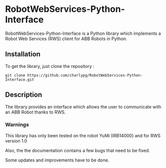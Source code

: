 # RobotWebServices-Python-Interface

RobotWebServices-Python-Interface is a Python library which implements a Robot Web Services (RWS) client for ABB Robots in Python. 

## Installation 

To get the library, just clone the repository : 

`git clone https://github.com/charlypg/RobotWebServices-Python-Interface.git`

## Description

The library provides an interface which allows the user to communicate with an ABB Robot thanks to RWS.

### Warnings

This library has only been tested on the robot YuMi (IRB14000) and for RWS version 1.0

Also, the the documentation contains a few bugs that need to be fixed. 

Some updates and improvements have to be done. 

